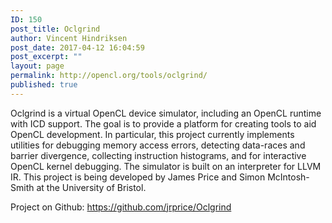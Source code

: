 ```yaml
---
ID: 150
post_title: Oclgrind
author: Vincent Hindriksen
post_date: 2017-04-12 16:04:59
post_excerpt: ""
layout: page
permalink: http://opencl.org/tools/oclgrind/
published: true
---
```

Oclgrind is a virtual OpenCL device simulator, including an OpenCL runtime with ICD support. The goal is to provide a platform for creating tools to aid OpenCL development. In particular, this project currently implements utilities for debugging memory access errors, detecting data-races and barrier divergence, collecting instruction histograms, and for interactive OpenCL kernel debugging. The simulator is built on an interpreter for LLVM IR. This project is being developed by James Price and Simon McIntosh-Smith at the University of Bristol.

Project on Github: <a href="https://github.com/jrprice/Oclgrind">https://github.com/jrprice/Oclgrind</a>
